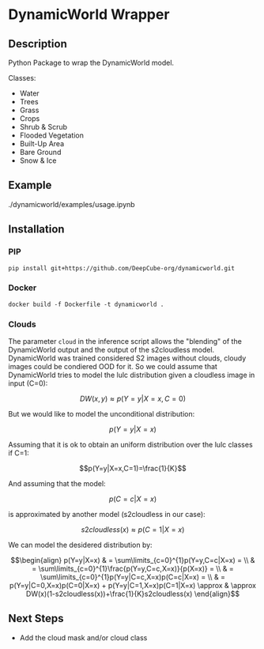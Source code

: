 # DynamicWorld Wrapper

## Description

Python Package to wrap the DynamicWorld model.

Classes:

- Water
- Trees
- Grass
- Crops
- Shrub & Scrub
- Flooded Vegetation
- Built-Up Area
- Bare Ground
- Snow & Ice

## Example

./dynamicworld/examples/usage.ipynb

## Installation

### PIP
```
pip install git+https://github.com/DeepCube-org/dynamicworld.git
```

### Docker
```
docker build -f Dockerfile -t dynamicworld .
```
### Clouds

The parameter ```cloud``` in the inference script allows the "blending" of the DynamicWorld output and the output of the s2cloudless model. 
DynamicWorld was trained considered S2 images without clouds, cloudy images could be condiered OOD for it. 
So we could assume that DynamicWorld tries to model the lulc distribution given a cloudless image in input (C=0):

$$DW(x, y) \approx p(Y=y|X=x, C=0)$$

But we would like to model the unconditional distribution:

$$p(Y=y|X=x)$$

Assuming that it is ok to obtain an uniform distribution over the lulc classes if C=1:

$$p(Y=y|X=x,C=1)=\frac{1}{K}$$

And assuming that the model:

$$p(C=c|X=x)$$

is approximated by another model (s2cloudless in our case):

$$s2cloudless(x) \approx p(C=1|X=x)$$

We can model the desidered distribution by:
```math
\begin{align}
p(Y=y|X=x) & = \sum\limits_{c=0}^{1}p(Y=y,C=c|X=x) = \\
& = \sum\limits_{c=0}^{1}\frac{p(Y=y,C=c,X=x)}{p(X=x)} = \\
& = \sum\limits_{c=0}^{1}p(Y=y|C=c,X=x)p(C=c|X=x) = \\
& = p(Y=y|C=0,X=x)p(C=0|X=x) + p(Y=y|C=1,X=x)p(C=1|X=x) \approx
& \approx DW(x)(1-s2cloudless(x))+\frac{1}{K}s2cloudless(x)
\end{align}
```



## Next Steps

- Add the cloud mask and/or cloud class
